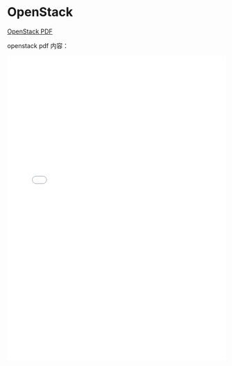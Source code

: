# OpenStack

[OpenStack PDF](../openstack/OpenStack.pdf)

openstack pdf 内容：


<iframe src="/openstack/OpenStack.pdf" width="100%" height="700px" style="border: none;">
This browser does not support PDFs

